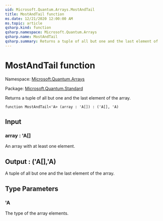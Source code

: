 ```yaml
---
uid: Microsoft.Quantum.Arrays.MostAndTail
title: MostAndTail function
ms.date: 12/21/2020 12:00:00 AM
ms.topic: article
qsharp.kind: function
qsharp.namespace: Microsoft.Quantum.Arrays
qsharp.name: MostAndTail
qsharp.summary: Returns a tuple of all but one and the last element of the array.
---
```


# MostAndTail function

Namespace: [Microsoft.Quantum.Arrays](xref:Microsoft.Quantum.Arrays)

Package: [Microsoft.Quantum.Standard](https://nuget.org/packages/Microsoft.Quantum.Standard)


Returns a tuple of all but one and the last element of the array.

```qsharp
function MostAndTail<'A> (array : 'A[]) : ('A[], 'A)
```


## Input

### array : 'A[]

An array with at least one element.



## Output : ('A[],'A)

A tuple of all but one and the last element of the array.

## Type Parameters

### 'A

The type of the array elements.